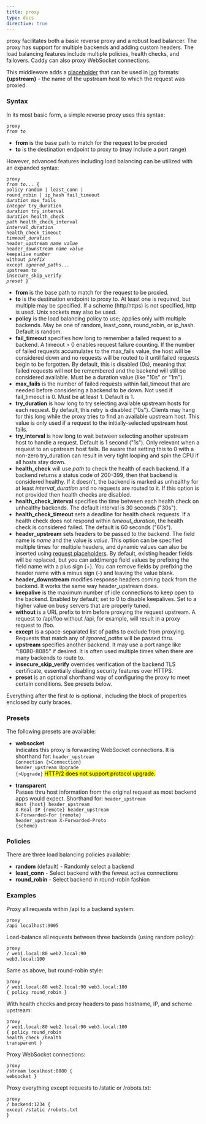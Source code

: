 ```yaml
---
title: proxy
type: docs
directive: true
---
```


proxy facilitates both a basic reverse proxy and a robust load balancer. The proxy has support for multiple backends and adding custom headers. The load balancing features include multiple policies, health checks, and failovers. Caddy can also proxy WebSocket connections.

This middleware adds a [placeholder](/docs/placeholders) that can be used in [log](/docs/log) formats: **{upstream}** - the name of the upstream host to which the request was proxied.

### Syntax

In its most basic form, a simple reverse proxy uses this syntax:

<code class="block"><span class="hl-directive">proxy</span> <span class="hl-arg"><i>from to</i></span></code>

*   **from** is the base path to match for the request to be proxied
*   **to** is the destination endpoint to proxy to (may include a port range)

However, advanced features including load balancing can be utilized with an expanded syntax:

<code class="block"><span class="hl-directive">proxy</span> <span class="hl-arg"><i>from to...</i></span> {
	<span class="hl-subdirective">policy</span> random | least_conn | round_robin | ip_hash
	<span class="hl-subdirective">fail_timeout</span> <i>duration</i>
	<span class="hl-subdirective">max_fails</span> <i>integer</i>
	<span class="hl-subdirective">try_duration</span> <i>duration</i>
	<span class="hl-subdirective">try_interval</span> <i>duration</i>
	<span class="hl-subdirective">health_check</span> <i>path</i>
	<span class="hl-subdirective">health_check_interval</span> <i>interval_duration</i>
	<span class="hl-subdirective">health_check_timeout</span> <i>timeout_duration</i>
	<span class="hl-subdirective">header_upstream</span> <i>name value</i>
	<span class="hl-subdirective">header_downstream</span> <i>name value</i>
	<span class="hl-subdirective">keepalive</span> <i>number</i>
	<span class="hl-subdirective">without</span> <i>prefix</i>
	<span class="hl-subdirective">except</span> <i>ignored_paths...</i>
	<span class="hl-subdirective">upstream</span> <i>to</i>
	<span class="hl-subdirective">insecure_skip_verify</span>
	<span class="hl-subdirective"><i>preset</i></span>
}</code>

*   **from** is the base path to match for the request to be proxied.
*   **to** is the destination endpoint to proxy to. At least one is required, but multiple may be specified. If a scheme (http/https) is not specified, http is used. Unix sockets may also be used.
*   **policy** is the load balancing policy to use; applies only with multiple backends. May be one of random, least_conn, round_robin, or ip_hash. Default is random.
*   **fail_timeout** specifies how long to remember a failed request to a backend. A timeout > 0 enables request failure counting. If the number of failed requests accumulates to the max_fails value, the host will be considered down and no requests will be routed to it until failed requests begin to be forgotten. By default, this is disabled (0s), meaning that failed requests will not be remembered and the backend will still be considered available. Must be a duration value (like "10s" or "1m").
*   **max_fails** is the number of failed requests within fail_timeout that are needed before considering a backend to be down. Not used if fail_timeout is 0. Must be at least 1. Default is 1.
*   **try_duration** is how long to try selecting available upstream hosts for each request. By default, this retry is disabled ("0s"). Clients may hang for this long while the proxy tries to find an available upstream host. This value is only used if a request to the initially-selected upstream host fails.
*   **try_interval** is how long to wait between selecting another upstream host to handle a request. Default is 1 second ("1s"). Only relevant when a request to an upstream host fails. Be aware that setting this to 0 with a non-zero try_duration can result in very tight looping and spin the CPU if all hosts stay down.
*   **health_check** will use _path_ to check the health of each backend. If a backend returns a status code of 200-399, then that backend is considered healthy. If it doesn't, the backend is marked as unhealthy for at least _interval\_duration_ and no requests are routed to it. If this option is not provided then health checks are disabled.
*   **health_check_interval** specifies the time between each health check on unhealthy backends. The default interval is 30 seconds ("30s").
*   **health_check_timeout** sets a deadline for health check requests. If a health check does not respond within _timeout\_duration_, the health check is considered failed. The default is 60 seconds ("60s").
*   **header_upstream** sets headers to be passed to the backend. The field name is _name_ and the value is _value_. This option can be specified multiple times for multiple headers, and dynamic values can also be inserted using [request placeholders](/docs/placeholders). By default, existing header fields will be replaced, but you can add/merge field values by prefixing the field name with a plus sign (+). You can remove fields by prefixing the header name with a minus sign (-) and leaving the value blank.
*   **header_downstream** modifies response headers coming back from the backend. It works the same way header_upstream does.
*   **keepalive** is the maximum number of idle connections to keep open to the backend. Enabled by default; set to 0 to disable keepalives. Set to a higher value on busy servers that are properly tuned.
*   **without** is a URL prefix to trim before proxying the request upstream. A request to /api/foo without /api, for example, will result in a proxy request to /foo.
*   **except** is a space-separated list of paths to exclude from proxying. Requests that match any of _ignored\_paths_ will be passed thru.
*   **upstream** specifies another backend. It may use a port range like ":8080-8085" if desired. It is often used multiple times when there are many backends to route to.
*   **insecure_skip_verify** overrides verification of the backend TLS certificate, essentially disabling security features over HTTPS.
*   **preset** is an optional shorthand way of configuring the proxy to meet certain conditions. See presets below.


Everything after the first _to_ is optional, including the block of properties enclosed by curly braces.

### Presets

The following presets are available:

*   **websocket**  
    Indicates this proxy is forwarding WebSocket connections. It is shorthand for: <code class="block"><span class="hl-subdirective">header_upstream</span> Connection {>Connection}
<span class="hl-subdirective">header_upstream</span> Upgrade {>Upgrade}</code>
	<mark class="block">HTTP/2 does not support protocol upgrade.</mark>

*   **transparent**  
    Passes thru host information from the original request as most backend apps would expect. Shorthand for: <code class="block"><span class="hl-subdirective">header_upstream</span> Host {host}
<span class="hl-subdirective">header_upstream</span> X-Real-IP {remote}
<span class="hl-subdirective">header_upstream</span> X-Forwarded-For {remote}
<span class="hl-subdirective">header_upstream</span> X-Forwarded-Proto {scheme}</code>

### Policies

There are three load balancing policies available:

*   **random** (default) - Randomly select a backend
*   **least_conn** - Select backend with the fewest active connections
*   **round_robin** - Select backend in round-robin fashion

### Examples

Proxy all requests within /api to a backend system:

<code class="block"><span class="hl-directive">proxy</span> <span class="hl-arg">/api localhost:9005</span></code>

Load-balance all requests between three backends (using random policy):

<code class="block"><span class="hl-directive">proxy</span> <span class="hl-arg">/ web1.local:80 web2.local:90 web3.local:100</span></code>

Same as above, but round-robin style:

<code class="block"><span class="hl-directive">proxy</span> <span class="hl-arg">/ web1.local:80 web2.local:90 web3.local:100</span> {
	<span class="hl-subdirective">policy</span> round_robin
}</code>

With health checks and proxy headers to pass hostname, IP, and scheme upstream:

<code class="block"><span class="hl-directive">proxy</span> <span class="hl-arg">/ web1.local:80 web2.local:90 web3.local:100</span> {
	<span class="hl-subdirective">policy</span> round_robin
	<span class="hl-subdirective">health_check</span> /health
	<span class="hl-subdirective">transparent</span>
}</code>

Proxy WebSocket connections:

<code class="block"><span class="hl-directive">proxy</span> <span class="hl-arg">/stream localhost:8080</span> {
	<span class="hl-subdirective">websocket</span>
}</code>

Proxy everything except requests to /static or /robots.txt:

<code class="block"><span class="hl-directive">proxy</span> <span class="hl-arg">/ backend:1234</span> {
	<span class="hl-subdirective">except</span> /static /robots.txt
}</code>
